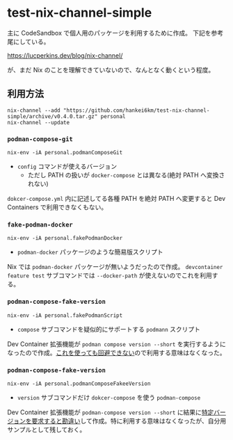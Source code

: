 # test-nix-channel-simple

主に CodeSandbox で個人用のパッケージを利用するために作成。 下記を参考尾にしている。

https://lucperkins.dev/blog/nix-channel/

が、まだ Nix のことを理解できていないので、なんとなく動くという程度。

## 利用方法

```
nix-channel --add "https://github.com/hankei6km/test-nix-channel-simple/archive/v0.4.0.tar.gz" personal
nix-channel --update
```

### `podman-compose-git`

```
nix-env -iA personal.podmanComposeGit
```

- `config` コマンドが使えるバージョン
  - ただし PATH の扱いが `docker-compose` とは異なる(絶対 PATH へ変換されない)

`dokcer-compose.yml` 内に記述してる各種 PATH を絶対 PATH へ変更すると Dev Containers で利用できなくもない。

### `fake-podman-docker`

```
nix-env -iA personal.fakePodmanDocker
```

- `podman-docker` パッケージのような簡易版スクリプト

Nix では `podman-docker` パッケージが無いようだったので作成。
`devcontainer feature test` サブコマンドでは `--docker-path` が使えないのでこれを利用する。

### `podman-compose-fake-version`

```
nix-env -iA personal.fakePodmanScript
```

- `compose` サブコマンドを疑似的にサポートする `podmann` スクリプト

Dev Container 拡張機能が `podman compose version --short` を実行するようになったので作成。[これを使っても回避できない](https://zenn.dev/link/comments/36ed3c9c12c8a2)ので利用する意味はなくなった。

### `podman-compose-fake-version`

```
nix-env -iA personal.podmanComposeFakeeVersion
```

- `version` サブコマンドだけ `dokcer-compose` を使う `podman-compose`

Dev Container 拡張機能が `podman-compose version --short` に結果に[特定バージョンを要求すると勘違い](https://zenn.dev/link/comments/36ed3c9c12c8a2)して作成。特に利用する意味はなくなったが、自分用サンプルとして残しておく。
